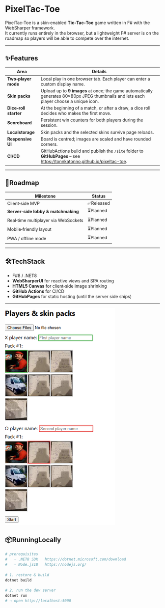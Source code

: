 # PixelTac‑Toe

PixelTac‑Toe is a skin‑enabled **Tic‑Tac‑Toe** game written in F# with the WebSharper framework.  
It currently runs entirely in the browser, but a lightweight F# server is on the roadmap so players will be able to compete over the internet.

---

## ✨Features

| Area | Details |
|------|---------|
| **Two‑player mode** | Local play in one browser tab.  Each player can enter a custom display name. |
| **Skin packs** | Upload up to **9 images** at once; the game automatically generates 80×80px JPEG thumbnails and lets each player choose a unique icon. |
| **Dice‑roll starter** | At the beginning of a match, or after a draw, a dice roll decides who makes the first move. |
| **Scoreboard** | Persistent win counters for both players during the session. |
| **Localstorage** | Skin packs and the selected skins survive page reloads. |
| **Responsive UI** | Board is centred; images are scaled and have rounded corners. |
| **CI/CD** | GitHubActions build and publish the `/site` folder to **GitHubPages** – see <https://tonnkatonno.github.io/pixeltac-toe>. |

---

## 🚀Roadmap

| Milestone | Status |
|-----------|--------|
| Client‑side MVP | ✅Released |
| **Server‑side lobby & matchmaking** | ⏳Planned |
| Real‑time multiplayer via WebSockets | ⏳Planned |
| Mobile‑friendly layout | ⏳Planned |
| PWA / offline mode | ⏳Planned |

---

## 🛠️TechStack

- F#8 / .NET8  
- **WebSharperUI** for reactive views and SPA routing  
- **HTML5 Canvas** for client‑side image shrinking  
- **GitHub Actions** for CI/CD  
- **GitHubPages** for static hosting (until the server side ships)  

---
![image](sc.png)

## 📦RunningLocally

```bash
# prerequisites
#   - .NET8 SDK   https://dotnet.microsoft.com/download
#   - Node.js18   https://nodejs.org/

# 1. restore & build
dotnet build

# 2. run the dev server
dotnet run
# → open http://localhost:5000



